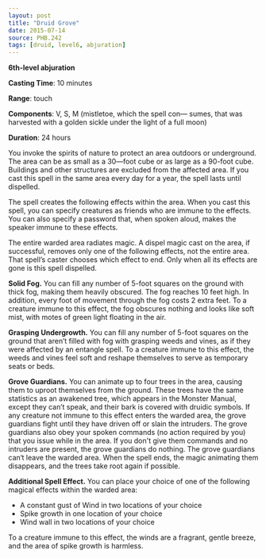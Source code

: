 ```yaml
---
layout: post
title: "Druid Grove"
date: 2015-07-14
source: PHB.242
tags: [druid, level6, abjuration]
---
```


**6th-level abjuration**

**Casting Time**: 10 minutes

**Range**: touch

**Components**: V, S, M (mistletoe, which the spell con—
sumes, that was harvested with a golden sickle under
the light of a full moon)

**Duration**: 24 hours

You invoke the spirits of nature to protect an area outdoors or underground. The area can be as small as a 30—foot cube or as large as a 90-foot cube. Buildings and
other structures are excluded from the affected area. If you cast this spell in the same area every day for a year, the spell lasts until dispelled.

The spell creates the following effects within the area. When you cast this spell, you can specify creatures as friends who are immune to the effects. You can also
specify a password that, when spoken aloud, makes the speaker immune to these effects.

The entire warded area radiates magic. A dispel magic cast on the area, if successful, removes only one of the following effects, not the entire area. That spell’s caster
chooses which effect to end. Only when all its effects are gone is this spell dispelled.

**Solid Fog.** You can fill any number of 5-foot squares on the ground with thick fog, making them heavily obscured. The fog reaches 10 feet high. In addition, every
foot of movement through the fog costs 2 extra feet. To a creature immune to this effect, the fog obscures nothing and looks like soft mist, with motes of green light 
floating in the air.

**Grasping Undergrowth.** You can fill any number of 5-foot squares on the ground that aren’t filled with fog with grasping weeds and vines, as if they were affected
by an entangle spell. To a creature immune to this effect, the weeds and vines feel soft and reshape themselves to serve as temporary seats or beds.

**Grove Guardians.** You can animate up to four trees in the area, causing them to uproot themselves from the ground. These trees have the same statistics as an
awakened tree, which appears in the Monster Manual, except they can’t speak, and their bark is covered with druidic symbols. If any creature not immune to this
effect enters the warded area, the grove guardians fight until they have driven off or slain the intruders. The grove guardians also obey your spoken commands (no
action required by you) that you issue while in the area. If you don't give them commands and no intruders are present, the grove guardians do nothing. The grove
guardians can‘t leave the warded area. When the spell ends, the magic animating them disappears, and the trees take root again if possible.

**Additional Spell Effect.** You can place your choice of one of the following magical effects within the warded area:

* A constant gust of Wind in two locations of your choice
* Spike growth in one location of your choice
* Wind wall in two locations of your choice

To a creature immune to this effect, the winds are a fragrant, gentle breeze, and the area of spike growth is harmless.
